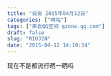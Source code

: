```yaml
---
title: "说说 2015年04月12日"
categories: ["嘀咕"]
tags: ["来自QQ空间 qzone.qq.com"]
draft: false
slug: "RIOJ2N"
date: "2015-04-12 14:10:34"
---
```


现在不是都流行晒一晒吗
